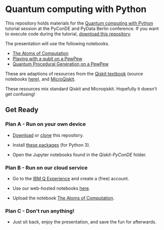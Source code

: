 # Quantum computing with Python

This repository holds materials for the [Quantum computing with Python](https://de.pycon.org/program/pydata-re99db-quantum-computing-with-python-james-wootton/) tutorial session at the PyConDE and PyData Berlin conference. If you want to execute code during the tutorial, [download this repository](https://github.com/quantumjim/Qiskit-PyConDE/archive/master.zip).

The presentation will use the following notebooks.

* [The Atoms of Computation](atoms-computation.ipynb)
* [Playing with a qubit on a PewPew](PewPew-Qubit.ipynb)
* [Quantum Procedural Generation on a PewPew](Terrain-Hackathon.ipynb)

These are adaptions of resources from the [Qiskit textbook](https://community.qiskit.org/textbook) (source notebooks [here](https://github.com/Qiskit/qiskit-textbook/blob/master/README.md)), and [MicroQiskit](https://github.com/quantumjim/MicroQiskit/blob/master/README.md).

These resources mix standard Qiskit and Microqiskit. Hopefully it doesn't get confusing!

## Get Ready

### Plan A - Run on your own device

* [Download](https://github.com/quantumjim/Qiskit-PyConDE/archive/master.zip) or [clone](https://github.com/quantumjim/Qiskit-PyConDE.git) this repository.

* Install [these packages](requirements.txt) (for Python 3).

* Open the Jupyter notebooks found in the *Qiskit-PyConDE* folder.


### Plan B - Run on our cloud service

* Go to the [IBM Q Experience](https://quantum-computing.ibm.com/) and create a (free) account.

* Use our web-hosted notebooks [here](https://quantum-computing.ibm.com/jupyter).

* Upload the notebook [The Atoms of Computation](atoms-computation.ipynb).


### Plan C - Don't run anything!

* Just sit back, enjoy the presentation, and save the fun for afterwards.
